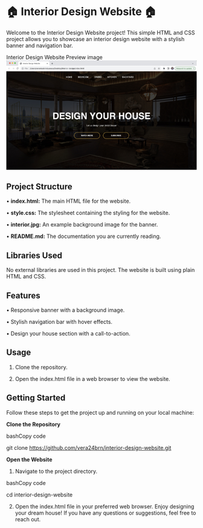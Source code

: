 # 🏠 Interior Design Website 🏠

Welcome to the Interior Design Website project! This simple HTML and CSS project allows you to showcase an interior design website with a stylish banner and navigation bar. 

Interior Design Website Preview image ![image](https://github.com/vera24brn/interior-design-website/blob/master/Preview%20image_interior-design.jpeg)
## Project Structure
•	**index.html:** The main HTML file for the website.

•	**style.css:** The stylesheet containing the styling for the website.

•	**interior.jpg:** An example background image for the banner.

•	**README.md:** The documentation you are currently reading.

## Libraries Used
No external libraries are used in this project. The website is built using plain HTML and CSS.

## Features
•	Responsive banner with a background image.

•	Stylish navigation bar with hover effects.

•	Design your house section with a call-to-action.

## Usage
1.	Clone the repository.

2.	Open the index.html file in a web browser to view the website.

## Getting Started

Follow these steps to get the project up and running on your local machine:

**Clone the Repository**

bashCopy code

git clone https://github.com/vera24brn/interior-design-website.git

**Open the Website**
1.	Navigate to the project directory.

bashCopy code

cd interior-design-website 

2.	Open the index.html file in your preferred web browser.
Enjoy designing your dream house! If you have any questions or suggestions, feel free to reach out.

